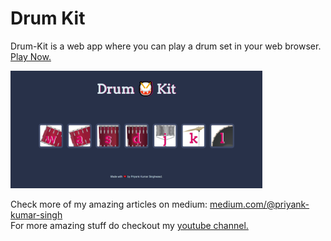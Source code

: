 # Drum Kit
Drum-Kit is a web app where you can play a drum set in your web browser. <a href="https://play-drum-kit.netlify.app/"> Play Now. </a>

<img src="images/screenshot.png" height="auto" width="80%">

Check more of my amazing articles on medium: <a href="https://medium.com/@priyank-kumar-singh"> medium.com/@priyank-kumar-singh</a> <br>
For more amazing stuff do checkout my <a href="https://www.youtube.com/channel/UCNdptkGGmUsmjuIL8sQ5NpA">youtube channel.</a>
